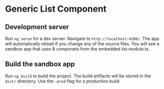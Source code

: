 # Generic List Component

## Development server

Run `ng serve` for a dev server. Navigate to `http://localhost:4200/`. The app will automatically reload if you change any of the source files.
You will see a sandbox app that uses <y-generic-table> & <y-generic-list> componets from the embedded list.module.ts.

## Build the sandbox app

Run `ng build` to build the project. The build artifacts will be stored in the `dist/` directory. Use the `-prod` flag for a production build.


